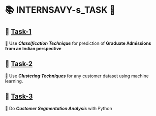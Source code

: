 #  📚 INTERNSAVY-s_TASK 🚀

##  🎯 **[Task-1](https://github.com/Ekshiv/INTERNSAVY-s_TASK/tree/main/Task-1 "Click to see Task-1 Repo")**
 📝 Use ***Classification Technique*** for prediction of **Graduate Admissions from an Indian perspective**

## 🎯 **[Task-2](https://github.com/Ekshiv/INTERNSAVY-s_TASK/tree/main/Task-2 "Click to see Task-1 Repo")**
 📝 Use ***Clustering Techniques*** for any customer dataset using machine learning.

## 🎯 **[Task-3](https://github.com/Ekshiv/INTERNSAVY-s_TASK/tree/main/Task-3 "Click to see Task-1 Repo")**
 📝 Do ***Customer Segmentation Analysis*** with Python
